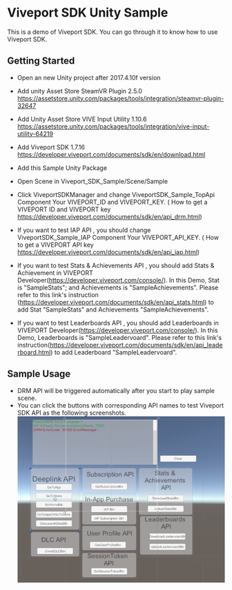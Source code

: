 # Viveport SDK Unity Sample

This is a demo of Viveport SDK. You can go through it to know how to use Viveport SDK.

## Getting Started

* Open an new Unity project after 2017.4.10f version
* Add unity Asset Store  SteamVR Plugin 2.5.0    https://assetstore.unity.com/packages/tools/integration/steamvr-plugin-32647
* Add Unity Asset Store  VIVE Input Utility 1.10.6  https://assetstore.unity.com/packages/tools/integration/vive-input-utility-64219
* Add Viveport SDK 1.7.16  https://developer.viveport.com/documents/sdk/en/download.html
* Add this Sample Unity Package 
* Open Scene in Viveport_SDK_Sample/Scene/Sample
* Click ViveportSDKManager and change ViveportSDK_Sample_TopApi Component Your VIVEPORT_ID and VIVEPORT_KEY. 
( How to get a VIVEPORT ID and VIVEPORT key  https://developer.viveport.com/documents/sdk/en/api_drm.html)

* If you want to test IAP API , you should change ViveportSDK_Sample_IAP Component Your VIVEPORT_API_KEY.
( How to get a VIVEPORT API key https://developer.viveport.com/documents/sdk/en/api_iap.html)

* If you want to test Stats & Achievements API , you should add Stats & Achievement in VIVEPORT Developer(https://developer.viveport.com/console/). In this Demo, Stat is "SampleStats"; and Achievements is "SampleAchievements". Please refer to this link's instruction (https://developer.viveport.com/documents/sdk/en/api_stats.html) to add Stat "SampleStats" and Achievements "SampleAchievements".

* If you want to test Leaderboards API , you should add Leaderboards in VIVEPORT Developer(https://developer.viveport.com/console/). In this Demo, Leaderboards is "SampleLeadervoard". Please refer to this link's instruction(https://developer.viveport.com/documents/sdk/en/api_leaderboard.html) to add Leaderboard "SampleLeadervoard".

## Sample Usage

* DRM API will be triggered automatically after you start to play sample scene.
* You can click the buttons with corresponding API names to test Viveport SDK API as the following screenshots.
![image](https://github.com/ViveportSoftware/viveport_sdk_unity_sample/blob/sdk_master/samplePic/all.jpg?raw=true)
